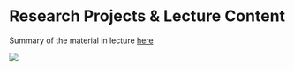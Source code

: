 **Research Projects & Lecture Content**
===================
Summary of the material in lecture [here](https://reasonabledeviations.com/notes/quantopian_lectures/)

<a href="https://reasonabledeviations.com/notes/quantopian_lectures/"><img src="http://i.imgur.com/KzPuAuJ.png"></a>

